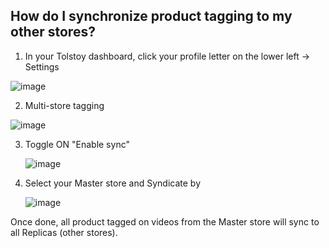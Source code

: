 ## How do I synchronize product tagging to my other stores?

1. In your Tolstoy dashboard, click your profile letter on the lower left -> Settings

![image](https://github.com/GoTolstoy/tolstoy-toly-kb/assets/159800692/3b24db33-1dbc-4275-8565-a9aa3eef4abc)


2. Multi-store tagging

![image](https://github.com/GoTolstoy/tolstoy-toly-kb/assets/159800692/b6005c3f-9bfd-4e40-bda5-a8136ca0a535)


3. Toggle ON "Enable sync"

   ![image](https://github.com/GoTolstoy/tolstoy-toly-kb/assets/159800692/dca0fa0a-7f5a-4a8d-b8de-160b9fb3d664)


4. Select your Master store and Syndicate by

   ![image](https://github.com/GoTolstoy/tolstoy-toly-kb/assets/159800692/ec0cd9a8-3b78-4d25-bbc2-04d36ae9f51e)


Once done, all product tagged on videos from the Master store will sync to all Replicas (other stores).
